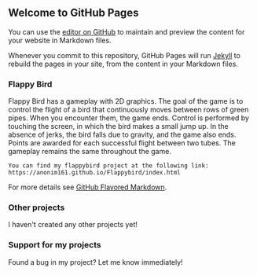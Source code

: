 ## Welcome to GitHub Pages

You can use the [editor on GitHub](https://github.com/anonim161/anonim161.github.io/edit/master/README.md) to maintain and preview the content for your website in Markdown files.

Whenever you commit to this repository, GitHub Pages will run [Jekyll](https://jekyllrb.com/) to rebuild the pages in your site, from the content in your Markdown files.

### Flappy Bird

Flappy Bird has a gameplay with 2D graphics. The goal of the game is to control the flight of a bird that continuously moves between rows of green pipes. When you encounter them, the game ends. Control is performed by touching the screen, in which the bird makes a small jump up. In the absence of jerks, the bird falls due to gravity, and the game also ends. Points are awarded for each successful flight between two tubes. The gameplay remains the same throughout the game.

```FlappyBird
You can find my flappybird project at the following link: https://anonim161.github.io/Flappybird/index.html
```

For more details see [GitHub Flavored Markdown](https://guides.github.com/features/mastering-markdown/).

### Other projects

I haven't created any other projects yet!

### Support for my projects

Found a bug in my project? Let me know immediately!
